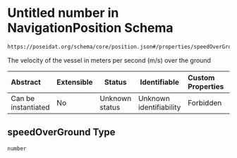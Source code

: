 # Untitled number in NavigationPosition Schema

```txt
https://poseidat.org/schema/core/position.json#/properties/speedOverGround
```

The velocity of the vessel in meters per second (m/s) over the ground


| Abstract            | Extensible | Status         | Identifiable            | Custom Properties | Additional Properties | Access Restrictions | Defined In                                                           |
| :------------------ | ---------- | -------------- | ----------------------- | :---------------- | --------------------- | ------------------- | -------------------------------------------------------------------- |
| Can be instantiated | No         | Unknown status | Unknown identifiability | Forbidden         | Allowed               | none                | [position.json\*](schemas/core/position.json "open original schema") |

## speedOverGround Type

`number`
